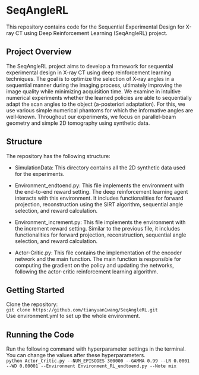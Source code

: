 # SeqAngleRL
This repository contains code for the Sequential Experimental Design for X-ray CT using Deep Reinforcement Learning (SeqAngleRL) project.

## Project Overview
The SeqAngleRL project aims to develop a framework for sequential experimental design in X-ray CT using deep reinforcement learning techniques. The goal is to optimize the selection of X-ray angles in a sequential manner during the imaging process, ultimately improving the image quality while minimizing acquisition time. We examine in intuitive numerical experiments whether the learned policies are able to sequentially adapt the scan angles to the object (a-posteriori adaptation). For this, we use various simple numerical phantoms for which the informative angles are well-known. Throughout our experiments, we focus on parallel-beam geometry and simple 2D tomography using synthetic data. 

## Structure
The repository has the following structure:

* SimulationData: This directory contains all the 2D synthetic data used for the experiments.

* Environment_endtoend.py: This file implements the environment with the end-to-end reward setting. The deep reinforcement learning agent interacts with this environment. It includes functionalities for forward projection, reconstruction using the SIRT algorithm, sequential angle selection, and reward calculation.

* Environment_increment.py: This file implements the environment with the increment reward setting. Similar to the previous file, it includes functionalities for forward projection, reconstruction, sequential angle selection, and reward calculation.

* Actor-Critic.py: This file contains the implementation of the encoder network and the main function. The main function is responsible for computing the gradient on the policy and updating the networks, following the actor-critic reinforcement learning algorithm.

## Getting Started
Clone the repository: <br />
```git clone https://github.com/tianyuan1wang/SeqAngleRL.git```<br />
Use environment.yml to set up the whole environment.

## Running the Code
Run the following command with hyperparameter settings in the terminal. You can change the values after these hyperparameters. <br />
```python Actor_Critic.py --NUM_EPISODES 300000 --GAMMA 0.99 --LR 0.0001 --WD 0.00001 --Environment Environment_RL_endtoend.py --Note mix```
